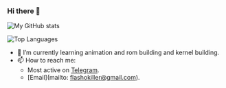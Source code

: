 ### Hi there 👋

![My GitHub stats](https://github-readme-stats.vercel.app/api?username=flashokiller&show_icons=true&count_private=true&custom_title=My%20Github%20Stats&theme=white&hide_border=false)

![Top Languages](https://github-readme-stats.vercel.app/api/top-langs/?username=flashokiller&custom_title=My%20Top%20Used%20Languages&theme=algolia&hide_border=true)

- 🌱 I’m currently learning animation and rom building and kernel building.
- 📫 How to reach me:
  - Most active on [Telegram](https://t.me/flashokiller_gacha).
  - [Email](mailto: flashokiller@gmail.com).
